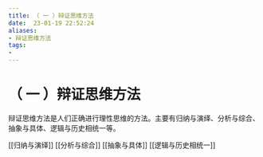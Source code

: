```yaml
---
title: （ 一 ）辩证思维方法
date:  23-01-19 22:52:24
aliases: 
- 辩证思维方法
tags: 
- 
---
```


# （ 一 ）辩证思维方法

辩证思维方法是人们正确进行理性思维的方法。主要有归纳与演绎、分析与综合、抽象与具体、逻辑与历史相统一等。

[[归纳与演绎]]
[[分析与综合]]
[[抽象与具体]]
[[逻辑与历史相统一]]
